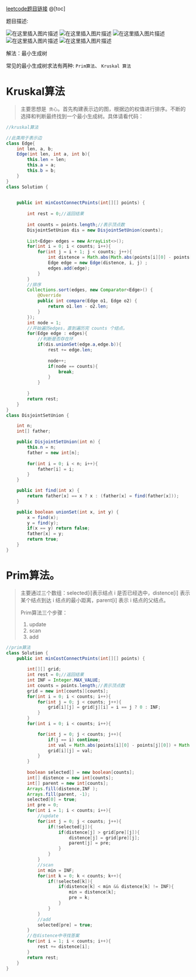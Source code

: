 ﻿﻿[leetcode题目链接](https://leetcode-cn.com/problems/min-cost-to-connect-all-points/)
@[toc]

题目描述:

![在这里插入图片描述](https://img-blog.csdnimg.cn/aa040ed475c84581be149eaeccaf06ff.png?x-oss-process=image/watermark,type_d3F5LXplbmhlaQ,shadow_50,text_Q1NETiBAYmlpZW51,size_20,color_FFFFFF,t_70,g_se,x_16)
![在这里插入图片描述](https://img-blog.csdnimg.cn/6f7f8dbeb7664931a485cf29d82e2bdf.png?x-oss-process=image/watermark,type_d3F5LXplbmhlaQ,shadow_50,text_Q1NETiBAYmlpZW51,size_20,color_FFFFFF,t_70,g_se,x_16)
![在这里插入图片描述](https://img-blog.csdnimg.cn/008f03ff060b4402a029c6ba24746ddd.png?x-oss-process=image/watermark,type_d3F5LXplbmhlaQ,shadow_50,text_Q1NETiBAYmlpZW51,size_20,color_FFFFFF,t_70,g_se,x_16)
![在这里插入图片描述](https://img-blog.csdnimg.cn/d41e237728aa49eab8ac28211ffc1edb.png?x-oss-process=image/watermark,type_d3F5LXplbmhlaQ,shadow_50,text_Q1NETiBAYmlpZW51,size_20,color_FFFFFF,t_70,g_se,x_16)
![在这里插入图片描述](https://img-blog.csdnimg.cn/3daf54c3c9e4403bad46c9f1842580cf.png)



解法：最小生成树

常见的最小生成树求法有两种: `Prim算法`、 `Kruskal 算法`
# Kruskal算法
>主要思想是` 贪心`。首先构建表示边的图，根据边的权值进行排序。不断的选择和判断最终找到一个最小生成树。具体请看代码：
```java
//kruskal算法

//此类用于表示边
class Edge{
    int len, a, b;
    Edge(int len, int a, int b){
        this.len = len;
        this.a = a;
        this.b = b;
    }
}
class Solution {

    
    public int minCostConnectPoints(int[][] points) {
        
        int rest = 0;//返回结果
        
        int counts = points.length;//表示顶点数 
        DisjointSetUnion dis = new DisjointSetUnion(counts);
        
        List<Edge> edges = new ArrayList<>();
        for(int i = 0; i < counts; i++){
            for(int j = i + 1; j < counts; j++){
                int distence = Math.abs(Math.abs(points[i][0] - points[j][0]) + Math.abs(points[i][1] - points[j][1]));
                Edge edge = new Edge(distence, i, j) ;
                edges.add(edge);
            }
        }
        //排序 
        Collections.sort(edges, new Comparator<Edge>() {
            @Override
            public int compare(Edge o1, Edge o2) {
                return o1.len - o2.len;
            }
        });
        int node = 1;
        //开始遍历edges，直到遍历完 counts 个结点。
        for(Edge edge : edges){
            //判断是否存在环
            if(dis.unionSet(edge.a,edge.b)){
                rest += edge.len;
                
                node++;
                if(node == counts){
                    break;
                }
            }
            
        }
        return rest;
    }
}
class DisjointSetUnion {

    int n;
    int[] father;

    public DisjointSetUnion(int n) {
        this.n = n;
        father = new int[n];
        
        for(int i = 0; i < n; i++){
            father[i] = i;
        }
    }

    public int find(int x) {
        return father[x] == x ? x : (father[x] = find(father[x]));
    }

    public boolean unionSet(int x, int y) {
        x = find(x);
        y = find(y);
        if(x == y) return false;
        father[x] = y;
        return true;
    }
}
```
# Prim算法。
> 主要通过三个数组：selected[i]表示结点 i 是否已经选中，distence[i] 表示 某个结点到达 i 结点的最小距离，parent[i] 表示 i 结点的父结点。
>  
>  Prim算法三个步骤：
>  1. update
>  2. scan
>  3. add
```java
//prim算法
class Solution {
    public int minCostConnectPoints(int[][] points) {
        
        int[][] grid;
        int rest = 0;//返回结果
        int INF = Integer.MAX_VALUE;
        int counts = points.length;//表示顶点数 
        grid = new int[counts][counts];
        for(int i = 0; i < counts; i++){
            for(int j = 0; j < counts; j++){
                grid[i][j] = grid[j][i] = i == j ? 0 : INF;
            }
        }
        for(int i = 0; i < counts; i++){

            for(int j = 0; j < counts; j++){
                if(j == i) continue;
                int val = Math.abs(points[i][0] - points[j][0]) + Math.abs(points[i][1] - points[j][1]);
                grid[i][j] = val;
            }
        }   
        
        boolean selected[] = new boolean[counts];
        int[] distence = new int[counts];
        int[] parent = new int[counts];
        Arrays.fill(distence,INF );
        Arrays.fill(parent, -1);
        selected[0] = true;
        int pre = 0;
        for(int i = 1; i < counts; i++){
            //update
            for(int j = 0; j < counts; j++){
                if(!selected[j]){
                    if(distence[j] > grid[pre][j]){
                        distence[j] = grid[pre][j];
                        parent[j] = pre;
                    }
                }
            }
            //scan
            int min = INF;
            for(int k = 0; k < counts; k++){
                if(!selected[k]){
                    if(distence[k] < min && distence[k] != INF){
                        min = distence[k];
                        pre = k;
                    }
                }
            }
            //add
            selected[pre] = true;
        }  
        //在distence中寻找答案
        for(int i = 1; i < counts; i++){
            rest += distence[i];
        }
        return rest;
    }
}
```
